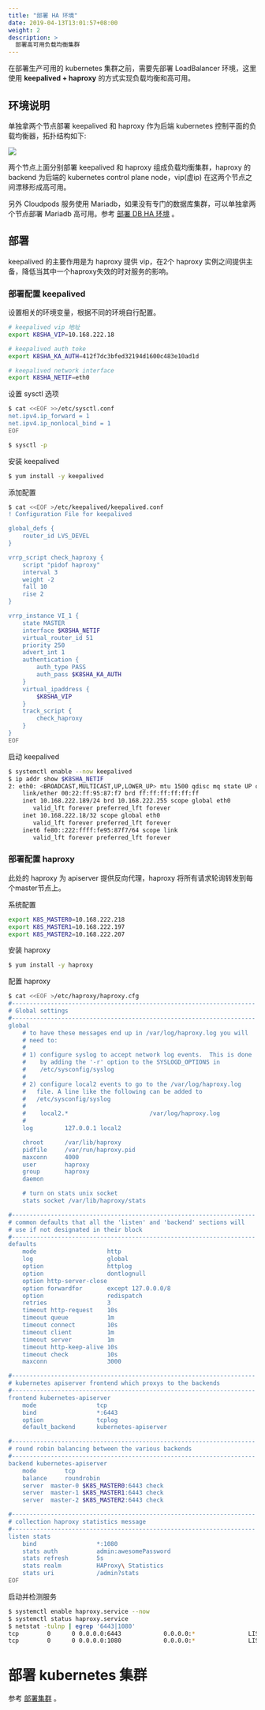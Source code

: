 ```yaml
---
title: "部署 HA 环境"
date: 2019-04-13T13:01:57+08:00
weight: 2
description: >
  部署高可用负载均衡集群
---
```


在部署生产可用的 kubernetes 集群之前，需要先部署 LoadBalancer 环境，这里使用 **keepalived + haproxy** 的方式实现负载均衡和高可用。

## 环境说明

单独拿两个节点部署 keepalived 和 haproxy 作为后端 kubernetes 控制平面的负载均衡器，拓扑结构如下:

![](../images/k8s.png)

两个节点上面分别部署 keepalived 和 haproxy 组成负载均衡集群，haproxy 的 backend 为后端的 kubernetes control plane node，vip(虚ip) 在这两个节点之间漂移形成高可用。

另外 Cloudpods 服务使用 Mariadb，如果没有专门的数据库集群，可以单独拿两个节点部署 Mariadb 高可用。参考 [部署 DB HA 环境](../../020_setup/db-ha) 。

## 部署

keepalived 的主要作用是为 haproxy 提供 vip，在2个 haproxy 实例之间提供主备，降低当其中一个haproxy失效的时对服务的影响。

### 部署配置 keepalived

设置相关的环境变量，根据不同的环境自行配置。

```bash
# keepalived vip 地址
export K8SHA_VIP=10.168.222.18

# keepalived auth toke
export K8SHA_KA_AUTH=412f7dc3bfed32194d1600c483e10ad1d

# keepalived network interface
export K8SHA_NETIF=eth0
```

设置 sysctl 选项

```bash
$ cat <<EOF >>/etc/sysctl.conf
net.ipv4.ip_forward = 1
net.ipv4.ip_nonlocal_bind = 1
EOF

$ sysctl -p
```

安装 keepalived

```bash
$ yum install -y keepalived
```

添加配置

```bash
$ cat <<EOF >/etc/keepalived/keepalived.conf
! Configuration File for keepalived

global_defs {
    router_id LVS_DEVEL
}

vrrp_script check_haproxy {
    script "pidof haproxy"
    interval 3
    weight -2
    fall 10
    rise 2
}

vrrp_instance VI_1 {
    state MASTER
    interface $K8SHA_NETIF
    virtual_router_id 51
    priority 250
    advert_int 1
    authentication {
        auth_type PASS
        auth_pass $K8SHA_KA_AUTH
    }
    virtual_ipaddress {
        $K8SHA_VIP
    }
    track_script {
        check_haproxy
    }
}
EOF
```

启动 keepalived

```bash
$ systemctl enable --now keepalived
$ ip addr show $K8SHA_NETIF
2: eth0: <BROADCAST,MULTICAST,UP,LOWER_UP> mtu 1500 qdisc mq state UP qlen 1000
    link/ether 00:22:ff:95:87:f7 brd ff:ff:ff:ff:ff:ff
    inet 10.168.222.189/24 brd 10.168.222.255 scope global eth0
       valid_lft forever preferred_lft forever
    inet 10.168.222.18/32 scope global eth0
       valid_lft forever preferred_lft forever
    inet6 fe80::222:ffff:fe95:87f7/64 scope link
       valid_lft forever preferred_lft forever
```

### 部署配置 haproxy

此处的 haproxy 为 apiserver 提供反向代理，haproxy 将所有请求轮询转发到每个master节点上。

系统配置

```bash
export K8S_MASTER0=10.168.222.218
export K8S_MASTER1=10.168.222.197
export K8S_MASTER2=10.168.222.207
```

安装 haproxy

```bash
$ yum install -y haproxy
```

配置 haproxy

```bash
$ cat <<EOF >/etc/haproxy/haproxy.cfg
#---------------------------------------------------------------------
# Global settings
#---------------------------------------------------------------------
global
    # to have these messages end up in /var/log/haproxy.log you will
    # need to:
    #
    # 1) configure syslog to accept network log events.  This is done
    #    by adding the '-r' option to the SYSLOGD_OPTIONS in
    #    /etc/sysconfig/syslog
    #
    # 2) configure local2 events to go to the /var/log/haproxy.log
    #   file. A line like the following can be added to
    #   /etc/sysconfig/syslog
    #
    #    local2.*                       /var/log/haproxy.log
    #
    log         127.0.0.1 local2

    chroot      /var/lib/haproxy
    pidfile     /var/run/haproxy.pid
    maxconn     4000
    user        haproxy
    group       haproxy
    daemon

    # turn on stats unix socket
    stats socket /var/lib/haproxy/stats

#---------------------------------------------------------------------
# common defaults that all the 'listen' and 'backend' sections will
# use if not designated in their block
#---------------------------------------------------------------------
defaults
    mode                    http
    log                     global
    option                  httplog
    option                  dontlognull
    option http-server-close
    option forwardfor       except 127.0.0.0/8
    option                  redispatch
    retries                 3
    timeout http-request    10s
    timeout queue           1m
    timeout connect         10s
    timeout client          1m
    timeout server          1m
    timeout http-keep-alive 10s
    timeout check           10s
    maxconn                 3000

#---------------------------------------------------------------------
# kubernetes apiserver frontend which proxys to the backends
#---------------------------------------------------------------------
frontend kubernetes-apiserver
    mode                 tcp
    bind                 *:6443
    option               tcplog
    default_backend      kubernetes-apiserver

#---------------------------------------------------------------------
# round robin balancing between the various backends
#---------------------------------------------------------------------
backend kubernetes-apiserver
    mode        tcp
    balance     roundrobin
    server  master-0 $K8S_MASTER0:6443 check
    server  master-1 $K8S_MASTER1:6443 check
    server  master-2 $K8S_MASTER2:6443 check

#---------------------------------------------------------------------
# collection haproxy statistics message
#---------------------------------------------------------------------
listen stats
    bind                 *:1080
    stats auth           admin:awesomePassword
    stats refresh        5s
    stats realm          HAProxy\ Statistics
    stats uri            /admin?stats
EOF
```

启动并检测服务

```bash
$ systemctl enable haproxy.service --now
$ systemctl status haproxy.service
$ netstat -tulnp | egrep '6443|1080'
tcp        0      0 0.0.0.0:6443            0.0.0.0:*               LISTEN      10033/haproxy
tcp        0      0 0.0.0.0:1080            0.0.0.0:*               LISTEN      10033/haproxy
```

# 部署 kubernetes 集群

参考 [部署集群](../../020_setup/controlplane) 。
